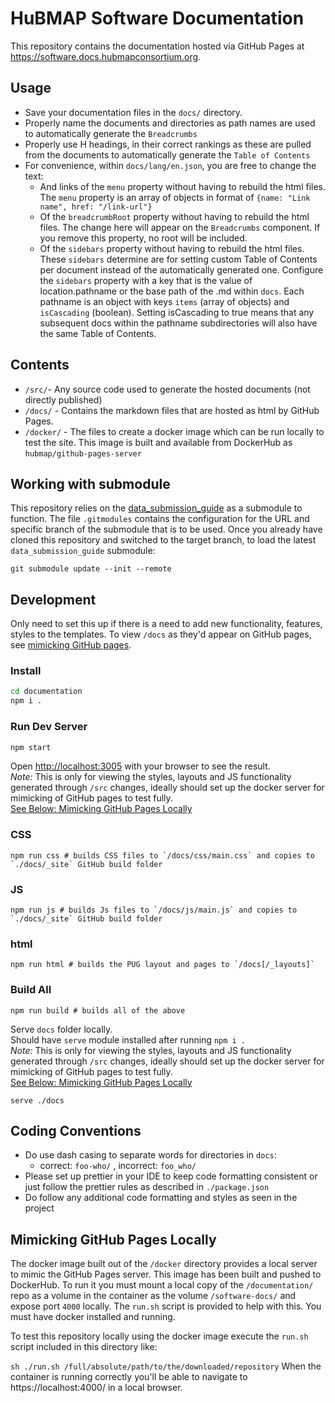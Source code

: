 # HuBMAP Software Documentation
This repository contains the documentation hosted via GitHub Pages at https://software.docs.hubmapconsortium.org.

## Usage
- Save your documentation files in the `docs/` directory.
- Properly name the documents and directories as path names are used to automatically generate the `Breadcrumbs`
- Properly use H headings, in their correct rankings as these are pulled from the documents to automatically generate the `Table of Contents`
- For convenience, within `docs/lang/en.json`, you are free to change the text:
    - And links of the `menu` property without having to rebuild the html files. The `menu` property is an array of objects in format of `{name: "Link name", href: "/link-url"}`
    - Of the `breadcrumbRoot` property without having to rebuild the html files. The change here will appear on the `Breadcrumbs` component. If you remove this property, no root will be included.
    - Of the `sidebars` property without having to rebuild the html files. These `sidebars` determine are for setting custom Table of Contents per document instead of the automatically generated one. Configure the `sidebars` property with a key that is the value of location.pathname or the base path of the .md within `docs`. Each pathname is an object with keys `items` (array of objects) and `isCascading` (boolean). Setting isCascading to true means that any subsequent docs within the pathname subdirectories will also have the same Table of Contents.

## Contents
- `/src/`- Any source code used to generate the hosted documents (not directly published)
- `/docs/` - Contains the markdown files that are hosted as html by GitHub Pages.
- `/docker/` - The files to create a docker image which can be run locally to test the site. This image is built and available from DockerHub as `hubmap/github-pages-server`

## Working with submodule

This repository relies on the [data_submission_guide](https://github.com/x-atlas-consortia/data_submission_guide) as a submodule to function. The
file `.gitmodules` contains the configuration for the URL and specific branch of the submodule that is to be used. Once
you already have cloned this repository and switched to the target branch, to load the latest `data_submission_guide` submodule:

```
git submodule update --init --remote
```

## Development
Only need to set this up if there is a need to add new functionality, features, styles to the templates. To view `/docs` as they'd appear on GitHub pages, see [mimicking GitHub pages](#mimicking-github-pages-locally).
### Install
```bash
cd documentation
npm i .
```

### Run Dev Server
```bash
npm start
```
Open [http://localhost:3005](http://localhost:3005) with your browser to see the result.   
*Note:* This is only for viewing the styles, layouts and JS functionality generated through `/src` changes, ideally should set up the docker server for mimicking of GitHub pages to test fully.  
[See Below: Mimicking GitHub Pages Locally](#mimicking-github-pages-locally)
### CSS
```
npm run css # builds CSS files to `/docs/css/main.css` and copies to `./docs/_site` GitHub build folder
```

### JS
```
npm run js # builds Js files to `/docs/js/main.js` and copies to `./docs/_site` GitHub build folder
```

### html
```
npm run html # builds the PUG layout and pages to `/docs[/_layouts]`
```

### Build All
```
npm run build # builds all of the above
```
Serve `docs` folder locally.   
Should have `serve` module installed after running `npm i .`  
*Note:* This is only for viewing the styles, layouts and JS functionality generated through `/src` changes, ideally should set up the docker server for mimicking of GitHub pages to test fully.  
[See Below: Mimicking GitHub Pages Locally](#mimicking-github-pages-locally)
```
serve ./docs 
```
## Coding Conventions
- Do use dash casing to separate words for directories in `docs`:
    - correct: `foo-who/` , incorrect: `foo_who/`
- Please set up prettier in your IDE to keep code formatting consistent or just follow the prettier rules as described in `./package.json`
- Do follow any additional code formatting and styles as seen in the project

## Mimicking GitHub Pages Locally
The docker image built out of the `/docker` directory provides a local server to mimic the GitHub Pages server. This image has been built and pushed to DockerHub.
To run it you must mount a local copy of the `/documentation/` repo as a volume in the container as the volume `/software-docs/` and expose port `4000` locally.
The `run.sh` script is provided to help with this. You must have docker installed and running.

To test this repository locally using the docker image execute the `run.sh` script included in this directory like:

`sh ./run.sh /full/absolute/path/to/the/downloaded/repository`
When the container is running correctly you'll be able to navigate to https://localhost:4000/ in a local browser.